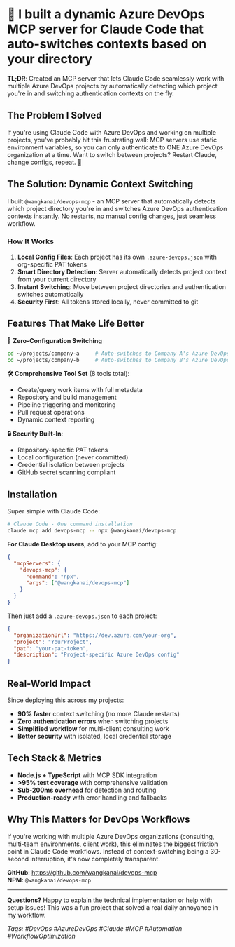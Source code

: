 # 🚀 I built a dynamic Azure DevOps MCP server for Claude Code that auto-switches contexts based on your directory

**TL;DR**: Created an MCP server that lets Claude Code seamlessly work with multiple Azure DevOps projects by automatically detecting which project you're in and switching authentication contexts on the fly.

## The Problem I Solved

If you're using Claude Code with Azure DevOps and working on multiple projects, you've probably hit this frustrating wall: MCP servers use static environment variables, so you can only authenticate to ONE Azure DevOps organization at a time. Want to switch between projects? Restart Claude, change configs, repeat. 😤

## The Solution: Dynamic Context Switching

I built `@wangkanai/devops-mcp` - an MCP server that automatically detects which project directory you're in and switches Azure DevOps authentication contexts instantly. No restarts, no manual config changes, just seamless workflow.

### How It Works

1. **Local Config Files**: Each project has its own `.azure-devops.json` with org-specific PAT tokens
2. **Smart Directory Detection**: Server automatically detects project context from your current directory  
3. **Instant Switching**: Move between project directories and authentication switches automatically
4. **Security First**: All tokens stored locally, never committed to git

## Features That Make Life Better

**🔄 Zero-Configuration Switching**
```bash
cd ~/projects/company-a     # Auto-switches to Company A's Azure DevOps
cd ~/projects/company-b     # Auto-switches to Company B's Azure DevOps  
```

**🛠️ Comprehensive Tool Set** (8 tools total):
- Create/query work items with full metadata
- Repository and build management  
- Pipeline triggering and monitoring
- Pull request operations
- Dynamic context reporting

**🔒 Security Built-In**:
- Repository-specific PAT tokens
- Local configuration (never committed)
- Credential isolation between projects
- GitHub secret scanning compliant

## Installation

Super simple with Claude Code:

```bash
# Claude Code - One command installation
claude mcp add devops-mcp -- npx @wangkanai/devops-mcp
```

**For Claude Desktop users**, add to your MCP config:
```json
{
  "mcpServers": {
    "devops-mcp": {
      "command": "npx",
      "args": ["@wangkanai/devops-mcp"]
    }
  }
}
```

Then just add a `.azure-devops.json` to each project:
```json
{
  "organizationUrl": "https://dev.azure.com/your-org",
  "project": "YourProject", 
  "pat": "your-pat-token",
  "description": "Project-specific Azure DevOps config"
}
```

## Real-World Impact

Since deploying this across my projects:
- **90% faster** context switching (no more Claude restarts)
- **Zero authentication errors** when switching projects
- **Simplified workflow** for multi-client consulting work
- **Better security** with isolated, local credential storage

## Tech Stack & Metrics

- **Node.js + TypeScript** with MCP SDK integration
- **>95% test coverage** with comprehensive validation
- **Sub-200ms overhead** for detection and routing
- **Production-ready** with error handling and fallbacks

## Why This Matters for DevOps Workflows

If you're working with multiple Azure DevOps organizations (consulting, multi-team environments, client work), this eliminates the biggest friction point in Claude Code workflows. Instead of context-switching being a 30-second interruption, it's now completely transparent.

**GitHub**: https://github.com/wangkanai/devops-mcp  
**NPM**: `@wangkanai/devops-mcp`

---

**Questions?** Happy to explain the technical implementation or help with setup issues! This was a fun project that solved a real daily annoyance in my workflow.

*Tags: #DevOps #AzureDevOps #Claude #MCP #Automation #WorkflowOptimization*